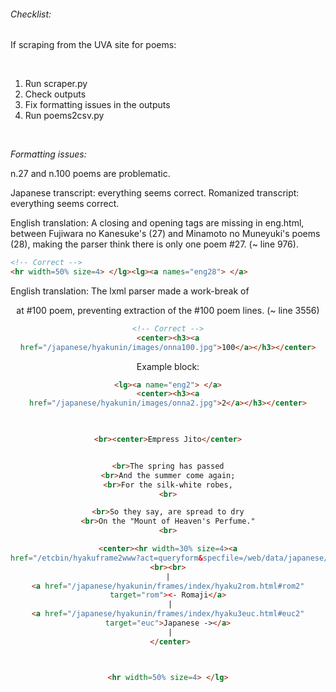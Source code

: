 ###### Checklist:
If scraping from the UVA site for poems:

<br>

1. Run scraper.py
2. Check outputs
3. Fix formatting issues in the outputs
4. Run poems2csv.py 

<br>

*Formatting issues:*

n.27 and n.100 poems are problematic.

Japanese transcript: everything seems correct.
Romanized transcript: everything seems correct.

English translation: A closing </lg> and opening <lg> tags are missing in eng.html, between Fujiwara no Kanesuke's (27) and Minamoto no Muneyuki's poems (28), making the parser think there is only one poem #27. (~ line 976).

```html
<!-- Correct -->
<hr width=50% size=4> </lg><lg><a names="eng28"> </a>
```

English translation: The lxml parser made a work-break of <center> at #100 poem, preventing extraction of the #100 poem lines. (~ line 3556) 

```html
<!-- Correct -->
<center><h3><a
href="/japanese/hyakunin/images/onna100.jpg">100</a></h3></center>
```

Example block:
```html
<lg><a name="eng2"> </a>
<center><h3><a
href="/japanese/hyakunin/images/onna2.jpg">2</a></h3></center>

 

<br><center>Empress Jito</center>


<br>The spring has passed
<br>And the summer come again;
<br>For the silk-white robes,
<br>

<br>So they say, are spread to dry
<br>On the "Mount of Heaven's Perfume."
<br>

<center><hr width=30% size=4><a
href="/etcbin/hyakuframe2www?act=queryform&specfile=/web/data/japanese/hyakunin/frames/index/hyaku1eng.o2w"><font color="000080">Search</font></a>
<br><br>
 | 
<a href="/japanese/hyakunin/frames/index/hyaku2rom.html#rom2"
target="rom"><- Romaji</a>
 |
<a href="/japanese/hyakunin/frames/index/hyaku3euc.html#euc2"
target="euc">Japanese -></a>
 |
 </center>



<hr width=50% size=4> </lg>
```
